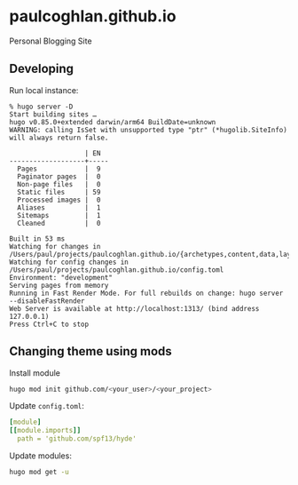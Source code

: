 # paulcoghlan.github.io
Personal Blogging Site 

## Developing
Run local instance:

```
% hugo server -D
Start building sites … 
hugo v0.85.0+extended darwin/arm64 BuildDate=unknown
WARNING: calling IsSet with unsupported type "ptr" (*hugolib.SiteInfo) will always return false.

                   | EN  
-------------------+-----
  Pages            |  9  
  Paginator pages  |  0  
  Non-page files   |  0  
  Static files     | 59  
  Processed images |  0  
  Aliases          |  1  
  Sitemaps         |  1  
  Cleaned          |  0  

Built in 53 ms
Watching for changes in /Users/paul/projects/paulcoghlan.github.io/{archetypes,content,data,layouts,static,themes}
Watching for config changes in /Users/paul/projects/paulcoghlan.github.io/config.toml
Environment: "development"
Serving pages from memory
Running in Fast Render Mode. For full rebuilds on change: hugo server --disableFastRender
Web Server is available at http://localhost:1313/ (bind address 127.0.0.1)
Press Ctrl+C to stop
```

## Changing theme using mods

Install module

```sh
hugo mod init github.com/<your_user>/<your_project>
```

Update `config.toml`:

```yml
[module]
[[module.imports]]
  path = 'github.com/spf13/hyde'

```

Update modules:

```sh
hugo mod get -u
```